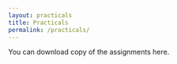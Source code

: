 ```yaml
---
layout: practicals
title: Practicals
permalink: /practicals/
---
```

You can download copy of the assignments here. 


